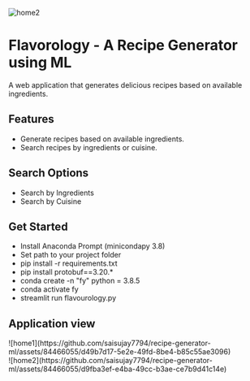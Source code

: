 ![home2](https://github.com/saisujay7794/recipe-generator-ml/assets/84466055/d9fba3ef-e4ba-49cc-b3ae-ce7b9d41c14e)
  <div class="banner">
    <h1>Flavorology - A Recipe Generator using ML</h1>
    <p>A web application that generates delicious recipes based on available ingredients.</p>
  </div>

  <div class="features">
    <h2>Features</h2>
    <ul>
      <li>Generate recipes based on available ingredients.</li>
      <li>Search recipes by ingredients or cuisine.</li>
    </ul>
  </div>

  <div class="search-options">
    <h2>Search Options</h2>
    <ul>
      <li>Search by Ingredients</li>
      <li>Search by Cuisine</li>
    </ul>
  </div>
  
  <div class="get-started">
    <h2>Get Started</h2>
    <ul>
      <li>Install Anaconda Prompt (minicondapy 3.8)</li>
      <li>Set path to your project folder</li>
      <li>pip install -r requirements.txt</li>
      <li>pip install protobuf==3.20.*</li>
      <li>conda create -n "fy" python = 3.8.5</li>
      <li>conda activate fy</li>
      <li>streamlit run flavourology.py</li>
    </ul>
  </div>
  <div class="app-view">
    <h2>Application view</h2>
    ![home1](https://github.com/saisujay7794/recipe-generator-ml/assets/84466055/d49b7d17-5e2e-49fd-8be4-b85c55ae3096)
    <br>
    ![home2](https://github.com/saisujay7794/recipe-generator-ml/assets/84466055/d9fba3ef-e4ba-49cc-b3ae-ce7b9d41c14e)
  </div>  
